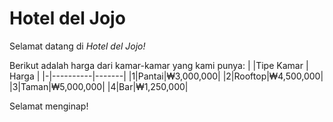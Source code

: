 # Hotel del Jojo
Selamat datang di _Hotel del Jojo!_

Berikut adalah harga dari kamar-kamar yang kami punya:
| |Tipe Kamar | Harga |
|-|----------|-------|
|1|Pantai|₩3,000,000|
|2|Rooftop|₩4,500,000|
|3|Taman|₩5,000,000|
|4|Bar|₩1,250,000|

Selamat menginap!
